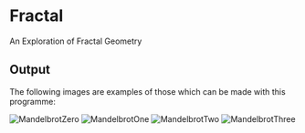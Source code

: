 
# Fractal

An Exploration of Fractal Geometry

## Output

The following images are examples of those which can be made with this programme:

![MandelbrotZero](https://drive.google.com/uc?id=1qwua6GVWwc7Cuy7QVrPTnWozQ4utb6dp)
![MandelbrotOne](https://drive.google.com/uc?id=1wvLPu_Pi_APO7SbtPpfZ890e9SWCBefD)
![MandelbrotTwo](https://drive.google.com/uc?id=1Yes-zUROozfgAgYGi0JWx_XWM4kpoWRK)
![MandelbrotThree](https://drive.google.com/uc?id=1KKJCTiDvBnv7zdcoBvZ-q6nRYlKbZRy0)
